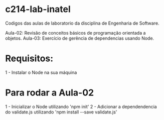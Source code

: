 # c214-lab-inatel
Codigos das aulas de laboratorio da disciplina de Engenharia de Software.

Aula-02: Revisão de conceitos básicos de programação orientada a objetos.
Aula-03: Exercício de gerência de dependencias usando Node.

# Requisitos:

1 - Instalar o Node na sua máquina

# Para rodar a Aula-02

1 - Inicializar o Node utilizando 'npm init'
2 - Adicionar a dependendencia do validate.js utilizando 'npm install --save validate.js'